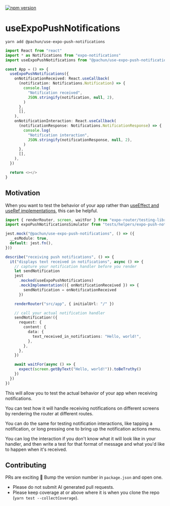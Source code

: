 [![npm version](https://img.shields.io/npm/v/@pachun/use-expo-push-notifications.svg)](https://www.npmjs.com/package/@pachun/use-expo-push-notifications)

# useExpoPushNotifications

```
yarn add @pachun/use-expo-push-notifications
```

```ts
import React from "react"
import * as Notifications from "expo-notifications"
import useExpoPushNotifications from "@pachun/use-expo-push-notifications"

const App = () => {
  useExpoPushNotifications({
    onNotificationReceived: React.useCallback(
      (notification: Notifications.Notification) => {
        console.log(
          "Notification received",
          JSON.stringify(notification, null, 2),
        )
      },
      [],
    ),
    onNotificationInteraction: React.useCallback(
      (notificationResponse: Notifications.NotificationResponse) => {
        console.log(
          "Notification interaction",
          JSON.stringify(notificationResponse, null, 2),
        )
      },
      [],
    ),
  })

  return <></>
}
```

## Motivation

When you want to test the behavior of your app rather than [useEffect and useRef implementations](https://github.com/pachun/use-expo-push-notifications/blob/main/src/index.ts), this can be helpful.

```typescript
import { renderRouter, screen, waitFor } from "expo-router/testing-library"
import expoPushNotificationsSimulator from "tests/helpers/expo-push-notifications-simulator"

jest.mock("@pachun/use-expo-push-notifications", () => ({
  __esModule: true,
  default: jest.fn(),
}))

describe("receiving push notifications", () => {
  it("displays text received in notifications", async () => {
    // capture your notification handler before you render
    let sendNotification
    jest
      .mocked(useExpoPushNotifications)
      .mockImplementation(({ onNotificationReceived }) => {
        sendNotification = onNotificationReceived
      })

    renderRouter("src/app", { initialUrl: "/" })

    // call your actual notification handler
    sendNotification!({
      request: {
        content: {
          data: {
            text_received_in_notifications: "Hello, world!",
          },
        },
      },
    })

    await waitFor(async () => {
      expect(screen.getByText("Hello, world!")).toBeTruthy()
    })
  })
})
```

This will allow you to test the actual behavior of your app when receiving notifications.

You can test how it will handle receiving notifications on different screens by rendering the router at different routes.

You can do the same for testing notification interactions, like tapping a notification, or long pressing one to bring up the notification actions menu.

You can log the interaction if you don't know what it will look like in your handler, and then write a test for that format of message and what you'd like to happen when it's received.

## Contributing

PRs are exciting 🤟 Bump the version number in `package.json` and open one.

- Please do not submit AI generated pull requests.
- Please keep coverage at or above where it is when you clone the repo (`yarn test --collectCoverage`).
